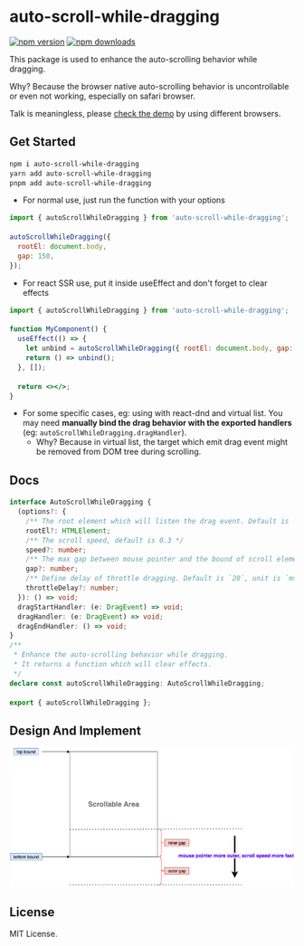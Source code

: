 # auto-scroll-while-dragging

[![npm version](https://badgen.net/npm/v/auto-scroll-while-dragging)](https://npm.im/auto-scroll-while-dragging) [![npm downloads](https://badgen.net/npm/dm/auto-scroll-while-dragging)](https://npm.im/auto-scroll-while-dragging)

This package is used to enhance the auto-scrolling behavior while dragging.

Why? Because the browser native auto-scrolling behavior is uncontrollable or even not working, especially on safari browser.

Talk is meaningless, please [check the demo](https://auto-scroll-while-dragging.vercel.app/) by using different browsers.

## Get Started

```sh
npm i auto-scroll-while-dragging
yarn add auto-scroll-while-dragging
pnpm add auto-scroll-while-dragging
```

- For normal use, just run the function with your options

```jsx
import { autoScrollWhileDragging } from 'auto-scroll-while-dragging';

autoScrollWhileDragging({
  rootEl: document.body,
  gap: 150,
});
```

- For react SSR use, put it inside useEffect and don't forget to clear effects

```jsx
import { autoScrollWhileDragging } from 'auto-scroll-while-dragging';

function MyComponent() {
  useEffect(() => {
    let unbind = autoScrollWhileDragging({ rootEl: document.body, gap: 150 });
    return () => unbind();
  }, []);

  return <></>;
}
```

- For some specific cases, eg: using with react-dnd and virtual list. You may need **manually bind the drag behavior with the exported handlers** (eg: `autoScrollWhileDragging.dragHandler`).
  - Why? Because in virtual list, the target which emit drag event might be removed from DOM tree during scrolling.

## Docs

```ts
interface AutoScrollWhileDragging {
  (options?: {
    /** The root element which will listen the drag event. Default is `document.body`. */
    rootEl?: HTMLElement;
    /** The scroll speed, default is 0.3 */
    speed?: number;
    /** The max gap between mouse pointer and the bound of scroll element. Default is `100`, unit is `px`. */
    gap?: number;
    /** Define delay of throttle dragging. Default is `20`, unit is `ms`. */
    throttleDelay?: number;
  }): () => void;
  dragStartHandler: (e: DragEvent) => void;
  dragHandler: (e: DragEvent) => void;
  dragEndHandler: () => void;
}
/**
 * Enhance the auto-scrolling behavior while dragging.
 * It returns a function which will clear effects.
 */
declare const autoScrollWhileDragging: AutoScrollWhileDragging;

export { autoScrollWhileDragging };
```

## Design And Implement

![](./implement-design.png)

## License

MIT License.
